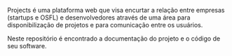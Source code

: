 Projects é uma plataforma web que visa encurtar a relação entre empresas (startups e OSFL) e desenvolvedores através de uma área para disponibilização de projetos e para comunicação entre os usuários.

Neste repositório é encontrado a documentação do projeto e o código de seu software.
